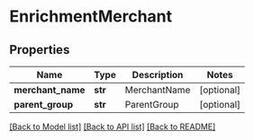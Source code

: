 # EnrichmentMerchant

## Properties
Name | Type | Description | Notes
------------ | ------------- | ------------- | -------------
**merchant_name** | **str** | MerchantName | [optional] 
**parent_group** | **str** | ParentGroup | [optional] 

[[Back to Model list]](../README.md#documentation-for-models) [[Back to API list]](../README.md#documentation-for-api-endpoints) [[Back to README]](../README.md)


